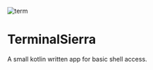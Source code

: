 ![term](https://github.com/ayumi-aiko/banners/blob/main/terminalSierra.png?raw=true)
# TerminalSierra

A small kotlin written app for basic shell access.